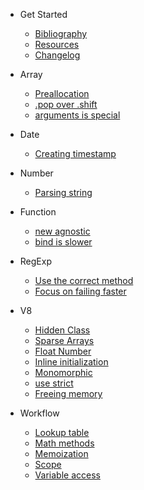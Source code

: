 * Get Started
	* [Bibliography](bibliography.md)
	* [Resources](resources.md)
	* [Changelog](changelog.md)

* Array
	* [Preallocation](array/preallocation.md)
	* [.pop over .shift](array/pop-or-shift.md)
	* [arguments is special](array/arguments.md)

* Date
	* [Creating timestamp](date/timestamp.md)

* Number
	* [Parsing string](number/parse-string.md)

* Function
	* [new agnostic](function/new.md)
	* [bind is slower](function/bind.md)

* RegExp
	* [Use the correct method](regexp/correct-methods.md)
	* [Focus on failing faster](regexp/fail-faster.md)

* V8
	* [Hidden Class](v8-tips/hidden-class.md)
	* [Sparse Arrays](v8-tips/sparse-arrays.md)
	* [Float Number](v8-tips/float-number.md)
	* [Inline initialization](v8-tips/inline-initialization.md)
	* [Monomorphic](v8-tips/monomorphic.md)
	* [use strict](v8-tips/use-strict.md)
	* [Freeing memory](v8-tips/freeing-memory.md)

* Workflow
	* [Lookup table](workflow/lookup-table.md)
	* [Math methods](workflow/math.md)
	* [Memoization](workflow/memoization.md)
	* [Scope](workflow/scope.md)
	* [Variable access](workflow/variable-access.md)
